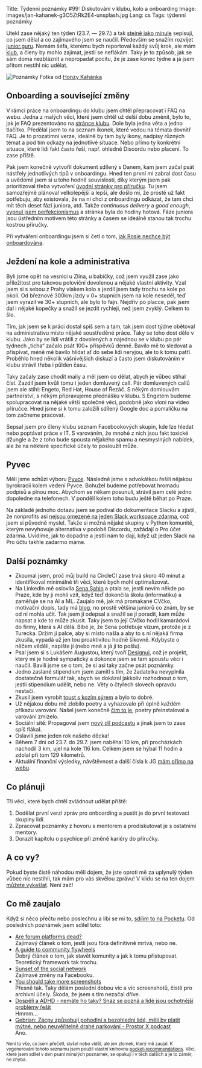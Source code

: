 Title: Týdenní poznámky #99: Diskutování v klubu, kolo a onboarding
Image: images/jan-kahanek-g3O5ZtRk2E4-unsplash.jpg
Lang: cs
Tags: týdenní poznámky


Utekl zase nějaký ten týden (23.7. — 29.7.) a tak [stejně jako minule]({filename}2022-07-22_tydenni-poznamky-98-kandidatura-a-programovani-onboardingu.md) sepisuji, co jsem dělal a co zajímavého jsem se naučil. Především se snažím rozvíjet [junior.guru](https://junior.guru/). Nemám šéfa, kterému bych reportoval každý svůj krok, ale mám [klub](https://junior.guru/club/), a členy by mohlo zajímat, jestli se neflákám. Taky je to způsob, jak se sám doma nezbláznit a nepropadat pocitu, že je zase konec týdne a já jsem přitom nestihl nic udělat.

![Poznámky]({static}/images/jan-kahanek-g3O5ZtRk2E4-unsplash.jpg)
Fotka od [Honzy Kahánka](https://unsplash.com/@honza_kahanek)


## Onboarding a související změny

V rámci práce na onboardingu do klubu jsem chtěl přepracovat i FAQ na webu. Jedna z malých věcí, které jsem chtěl už delší dobu změnit, bylo to, jak je FAQ prezentováno na [stránce klubu](https://junior.guru/club/). Dole byla jedna věta a jedno tlačítko. Předělal jsem to na seznam ikonek, které vedou na témata dovnitř FAQ. Je to prozatimní verze, ideálně by tam byly ikony, nadpisy různých témat a pod tím odkazy na jednotlivé situace. Nebo přímo ty konkrétní situace, které lidi fakt často řeší, např. ohledně Discordu nebo placení. To zase příště.

Pak jsem konečně vytvořil dokument sdílený s Danem, kam jsem začal psát nástřely jednotlivých tipů v onboardingu. Hned ten první mi zabral dost času a uvědomil jsem si u toho hodně souvislostí, díky kterým jsem pak prioritizoval třeba vytvoření [úvodní stránky pro příručku](https://junior.guru/handbook/). Tu jsem samozřejmě plánoval velkolepější a lepší, ale došlo mi, že prostě už fakt potřebuju, aby existovala, že na ni chci z onboardingu odkázat, že tam chci mít těch deset fází juniora, atd. Takže _continuous delivery_ a _good enough_, [vypnul jsem perfekcionismus](https://twitter.com/OzolinsJanis/status/1552590693423583232) a stránka byla do hodiny hotová. Fáze juniora jsou ústředním motivem této stránky a časem se ideálně stanou tak trochu kostrou příručky.

Při vytváření onboardingu jsem si četl o tom, [jak Rosie nechce být onboardována](https://village.rosie.land/t/spicy-take-i-dont-want-to-be-onboarded-in-communities/531/9).


## Ježdení na kole a administrativa

Byli jsme opět na vesnici u Zlína, u babičky, což jsem využil zase jako příležitost pro takovou poloviční dovolenou a nějaké vlastní aktivity. Vzal jsem si s sebou z Prahy vlakem kolo a jezdil jsem tady trochu na kole po okolí. Od březnové 300km jízdy v 0+ stupních jsem na kole neseděl, teď jsem vyrazil ve 30+ stupních, ale bylo to fajn. Nejdřív po placce, pak jsem dal i nějaké kopečky a snažil se jezdit rychleji, než jsem zvyklý. Celkem to šlo.

Tím, jak jsem se k práci dostal spíš sem a tam, tak jsem dost týdne obětoval na administrativu místo nějaké soustředěné práce. Taky se toho dost dělo v klubu. Jako by se lidi vrátili z dovolených a najednou se v klubu po pár týdnech „ticha“ začalo psát 100+ příspěvků denně. Bavilo mě to sledovat a přispívat, méně mě bavilo hlídat ať do sebe lidi neryjou, ale to k tomu patří. Proběhlo hned několik vášnivějších diskuzí a často jsem diskutováním v klubu strávil třeba i půlden času.

Taky začaly zase chodit maily a měl jsem co dělat, abych je vůbec stíhal číst. Zazdil jsem kvůli tomu i jeden domluvený call. Pár domluvených callů jsem ale stihl: Engeto, Red Hat, House of Řezáč. S někým domlouvám partnerství, s někým připravujeme přednášku v klubu. S Engetem budeme spolupracovat na nějaké větší společné věci, podobně jako vloni na video příručce. Hned jsme si k tomu založili sdílený Google doc a pomaličku na tom začneme pracovat.

Sepsal jsem pro členy klubu seznam Facebookových skupin, kde lze hledat nebo poptávat práce v IT. S varováním, že mnohé z nich jsou fakt toxické džungle a že z toho bude spousta nějakého spamu a nesmyslných nabídek, ale že na některé specifické účely to posloužit může.


## Pyvec

Měli jsme schůzi výboru [Pyvce](https://pyvec.org/). Následně jsme s advokátkou řešili nějakou byrokracii kolem vedení Pyvce. Bohužel budeme potřebovat hromadu podpisů a plnou moc. Abychom se někam posunuli, strávil jsem celé jedno dopoledne na telefonech. V pondělí kolem toho budu ještě běhat po Praze.

Na základě jednoho dotazu jsem se podíval do dokumentace Slacku a zjistil, že nonprofits asi [nejsou omezené na jeden Slack workspace zdarma](https://slack.com/help/articles/204368833-Apply-for-the-Slack-for-Nonprofits-discount), což jsem si původně myslel. Takže si možná nějaké skupiny v Python komunitě, kterým nevyhovuje alternativa v podobě Discordu, zažádají o Pro účet zdarma. Uvidíme, jak to dopadne a jestli nám to dají, když už jeden Slack na Pro účtu takhle zadarmo máme.


## Další poznámky

- Zkoumal jsem, proč můj build na CircleCI zase trvá skoro 40 minut a identifikoval minimálně tři věci, které bych mohl optimalizovat.
- Na LinkedIn mě oslovila [Sena Şahin](https://www.linkedin.com/in/senanursahin/) a ptala se, jestli nevím někde po Praze, kde by ji mohli vzít, když teď dokončila školu (informatiku) a zaměřuje se na AI a ML. Zaujalo mě, jak má promakané CVčko, motivační dopis, tady má [blog](https://medium.com/@xenagarage), no prostě většina juniorů co znám, by se od ní mohla učit. Tak jsem jí odepsal a snažil se jí poradit, kam může napsat a kde to může zkusit. Taky jsem to její CVčko hodil kamarádovi do firmy, která s AI dělá. Blbé je, že Sena potřebuje vízum, protože je z Turecka. Držím jí palce, aby si místo našla a aby to s ní nějaká firma zkusila, vypadá už jen tou proaktivitou hodně šikovně. Kdybyste o něčem věděli, napište jí (nebo mně a já jí to pošlu).
- Psal jsem si s Lukášem Augustou, který tvoří [Designui](https://www.designui.cz/), což je projekt, který mi je hodně sympatický a dokonce jsem se tam spoustu věcí i naučil. Bavili jsme se o tom, že si asi taky začne psát poznámky.
- Jedno zaslané stipendium jsem zamítl s tím, že žadatelka nevyplnila dostatečně formulář tak, abych se dokázal jakkoliv rozhodnout o tom, jestli stipendium udělit, nebo ne. Věty o čtyřech slovech opravdu nestačí.
- Zkusil jsem vyrobit [toust s kozím sýrem](https://zlin.rozhlas.cz/toust-s-kozim-syrem-8157157) a bylo to dobré.
- Už nějakou dobu mě zlobilo poetry a vyhazovalo při úplně každém příkazu varování. Našel jsem konečně [čím to je](https://github.com/python-poetry/poetry/issues/5210), poetry přeinstaloval a varování zmizelo.
- Sociální sítě: Propagoval jsem [nový díl podcastu](https://junior.guru/podcast/) a jinak jsem to zase spíš flákal.
- Oslavili jsme jeden rok našeho děcka!
- Během 7 dní od 23.7. do 29.7. jsem naběhal 10 km, při procházkách nachodil 3 km, ujel na kole 116 km. Celkem jsem se hýbal 11 hodin a zdolal při tom 129 kilometrů.
- Aktuální finanční výsledky, návštěvnost a další čísla k JG [mám přímo na webu](https://junior.guru/open/).


## Co plánuji

Tři věci, které bych chtěl zvládnout udělat příště:

1. Dodělat první verzi zpráv pro onboarding a pustit je do první testovací skupiny lidí.
2. Zpracovat poznámky z hovoru s mentorem a prodiskutovat je s ostatními mentory.
3. Dorazit kapitolu o psychice při změně kariéry do příručky.


## A co vy?

Pokud byste čistě náhodou měli dojem, že jste oproti mě za uplynulý týden vůbec nic nestihli, tak mám pro vás skvělou zprávu! V klidu se na ten dojem [můžete vykašlat]({filename}2020-06-04_neni-to-zavod.md). Není zač!


## Co mě zaujalo

Když si něco přečtu nebo poslechnu a líbí se mi to, [sdílím to na Pocketu](https://getpocket.com/@honzajavorek). Od posledních poznámek jsem sdílel toto:

- [Are forum platforms dead?](https://rosie.land/posts/are-forum-platforms-dead/)<br>Zajímavý článek o tom, jestli jsou fóra definitivně mrtvá, nebo ne.
- [A guide to community flywheels](https://rosie.land/posts/a-rosieland-guide-to-build-community-flywheels/)<br>Dobrý článek o tom, jak stavět komunity a jak k tomu přistupovat. Teoretický framework tak trochu.
- [Sunset of the social network](https://www.axios.com/2022/07/25/sunset-social-network-facebook-tiktok)<br>Zajímavé změny na Facebooku.
- [You should take more screenshots](https://alexwlchan.net/2022/07/screenshots/)<br>Přesně tak. Taky dělám poslední dobou víc a víc screenshotů, čistě pro archivní účely. Škoda, že jsem s tím nezačal dříve.
- [Dospělí a ADHD - nemáte ho taky? Snáz se pozná a lidé jsou ochotnější problémy řešit](https://www.mujrozhlas.cz/rapi/view/episode/f54259a8-34cb-39d0-bb61-a47bd7a3f6fe)<br>Hmmm…
- [Gebrian: Zácpy způsobují pohodlní a bezohlední lidé, měli by platit mýtné, nebo neuvěřitelně drahé parkování - Prostor X podcast](https://overcast.fm/+Wv2Sr88zI)<br>Ano.

<small>Není to vše, co jsem přečetl, slyšel nebo viděl, ale jen zlomek, který mě zaujal. K vygenerování tohoto seznamu jsem použil vlastní knihovnu <a href="https://pypi.org/project/pocket-recommendations/">pocket-recommendations</a>. Věci, které jsem sdílel v den psaní minulých poznámek, se opakují i v těch dalších a je to záměr, ne chyba.</small>
